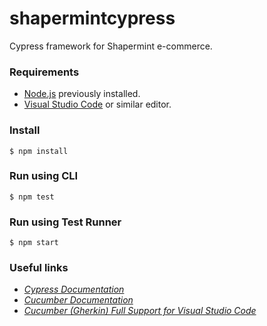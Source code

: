 # shapermintcypress
Cypress framework for Shapermint e-commerce.

### Requirements
- [Node.js](https://nodejs.org/en/download/ "Download Node.js") previously installed.
- [Visual Studio Code](https://code.visualstudio.com/ "Download Visual Studio Code") or similar editor.

### Install
`$ npm install`

### Run using CLI
`$ npm test`

### Run using Test Runner
`$ npm start`

### Useful links
- _[Cypress Documentation](https://docs.cypress.io/guides/overview/why-cypress.html#In-a-nutshell "Cypress Documention")_
- _[Cucumber Documentation](https://cucumber.io/docs/guides/overview/ "Cucumber Documentation")_
- _[Cucumber (Gherkin) Full Support for Visual Studio Code](https://marketplace.visualstudio.com/items?itemName=alexkrechik.cucumberautocomplete "Cucumber (Gherkin) Full Support for Visual Studio Code")_
